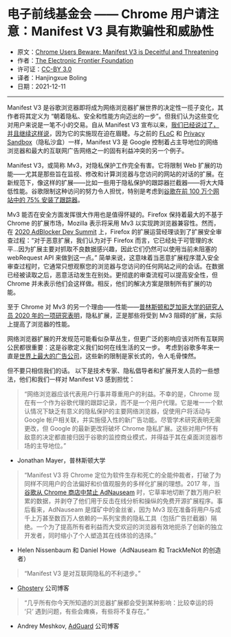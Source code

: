# 电子前线基金会 —— Chrome 用户请注意：Manifest V3 具有欺骗性和威胁性 

- 原文：[Chrome Users Beware: Manifest V3 is Deceitful and Threatening](https://www.eff.org/deeplinks/2021/12/chrome-users-beware-manifest-v3-deceitful-and-threatening)
- 作者：[The Electronic Frontier Foundation](https://www.eff.org/)
- 许可证：[CC-BY 3.0](https://creativecommons.org/licenses/by/3.0/us/)
- 译者：Hanjingxue Boling
- 日期：2021-12-11

----

Manifest V3 是谷歌浏览器即将成为网络浏览器扩展世界的决定性一揽子变化，其作者将其定义为 “朝着隐私、安全和性能方向迈出的一步”。但我们认为这些变化对用户来说是一笔不小的交易。自从 Manifest V3 宣布以来，[我们已经说过了，并且继续这样说](https://www.eff.org/am/deeplinks/2021/11/manifest-v3-open-web-politics-sheeps-clothing)，因为它的实施现在迫在眉睫。与之前的 [FLoC](https://www.eff.org/deeplinks/2021/03/googles-floc-terrible-idea) 和 [Privacy Sandbox](https://www.eff.org/deeplinks/2019/08/dont-play-googles-privacy-sandbox-1)（隐私沙盒）一样，Manifest V3 是 Google 控制着占主导地位的网络浏览器和最大的互联网广告网络之一的固有利益冲突的另一个例子。

Manifest V3，或简称 Mv3，对隐私保护工作完全有害。它将限制 Web 扩展的功能——尤其是那些旨在监视、修改和计算浏览器与您访问的网站的对话的扩展。在新规范下，像这样的扩展——比如一些用于隐私保护的跟踪器拦截器——将大大降低性能。谷歌限制这种访问的努力令人担忧，特别是考虑到[谷歌在前 100 万个网站中的 75% 安装了跟踪器](https://spreadprivacy.com/biggest-tracker-networks/)。

Mv3 能否在安全方面发挥很大作用也是值得怀疑的。Firefox 保持着最大的不基于 Chrome 的扩展市场，Mozilla 表示将采用 Mv3 以实现跨浏览器兼容性。然而，在 [2020 AdBlocker Dev Summit](https://www.youtube.com/watch?v=tpDFS-GUytg&t=416s) 上，Firefox 的扩展运营经理谈到了扩展安全审查过程：“对于恶意扩展，我们认为对于 Firefox 而言，它已经处于可管理的水平…因为扩展主要对抓取不良数据感兴趣，因此它们仍然可以使用当前未阻塞的 webRequest API 来做到这一点。” 简单来说，这意味着当恶意扩展程序潜入安全审查过程时，它通常只想观察您的浏览器与您访问的任何网站之间的会话。在数据已经被读取之后，恶意活动发生在别处。更彻底的审查流程可以提高安全性，但 Chrome 并未表示他们会这样做。相反，他们的解决方案是限制所有扩展的功能。

至于 Chrome 对 Mv3 的另一个理由——性能——[普林斯顿和芝加哥大学的研究人员 2020 年的一项研究表明](https://kevin.borgolte.me/files/pdf/www2020-privacy-extensions.pdf)，隐私扩展，正是那些将受到 Mv3 阻碍的扩展，实际上提高了浏览器的性能。

网络浏览器扩展的开发规范可能看似杂草丛生，但更广泛的影响应该对所有互联网公民都很重要：这是谷歌定义我们如何在线生活的又一步。 考虑到谷歌多年来一直是[世界上最大的广告公司](https://www.theguardian.com/media/2017/may/02/google-and-facebook-bring-in-one-fifth-of-global-ad-revenue)，这些新的限制是家长式的，令人毛骨悚然。

但不要只相信我们的话。 以下是技术专家、隐私倡导者和扩展开发人员的一些想法，他们和我们一样对 Manifest V3 感到担忧：

>“网络浏览器应该代表用户行事并尊重用户的利益。不幸的是，Chrome 现在有一个作为谷歌代理的跟踪记录，而不是一个用户代理。它是唯一一个默认情况下缺乏有意义的隐私保护的主要网络浏览器，促使用户将活动与 Google 帐户相关联，并实施侵入性的新广告功能。尽管学术研究表明无需更改，但 Google 的最新更改将破坏 Chrome 隐私扩展。这些对用户怀有敌意的决定都直接归因于谷歌的监控商业模式，并得益于其在桌面浏览器市场的主导地位。”

- Jonathan Mayer，普林斯顿大学

>“Manifest V3 将 Chrome 定位为软件生存和死亡的全能仲裁者，打破了为同样不同用户的合法偏好和价值观服务的多样化扩展的理想。2017 年，当[谷歌从 Chrome 商店中禁止 AdNauseam](https://adnauseam.io/free-adnauseam.html) 时，它草率地切断了数万用户积累的数据，并剥夺了他们用于反击在线分析和操纵的免费开源扩展程序。事后看来，AdNauseam 是煤矿中的金丝雀，因为 Mv3 现在准备将用户与成千上万甚至数百万人依赖的一系列宝贵的隐私工具（包括广告拦截器）隔绝。一个为了提高所有者利益而大受欢迎的浏览器有效地扼杀了创新的独立开发者，同时缩小了个人塑造其在线体验的选择。”

- Helen Nissenbaum 和 Daniel Howe（AdNauseam 和 TrackMeNot 的创造者）

>“Manifest V3 是对互联网隐私的不利退步。”

- [Ghostery](https://www.ghostery.com/blog/manifest-v3-the-ghostery-perspective) 公司博客

>“几乎所有你今天所知道的浏览器扩展都会受到某种影响：比较幸运的将 ‘只’ 遇到问题，有些会瘫痪，有些将不复存在。”

- Andrey Meshkov, [AdGuard](https://adguard.com/en/blog/manifestv3-timeline.html) 公司博客